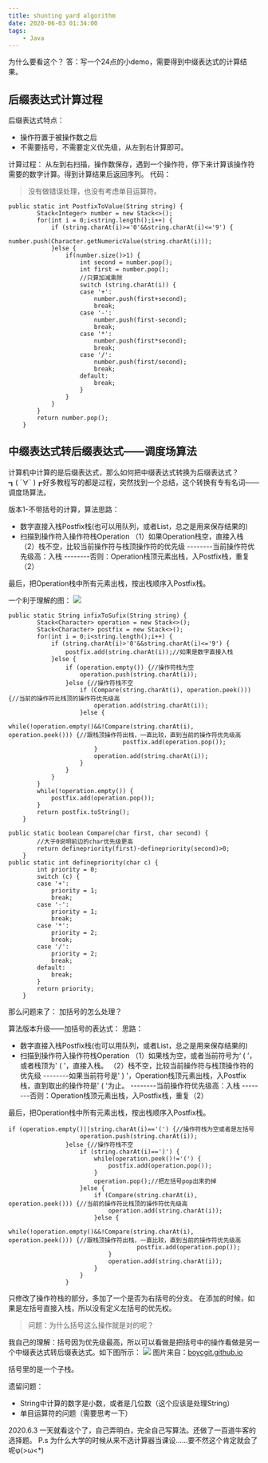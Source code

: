 ```yaml
---
title: shunting yard algorithm
date: 2020-06-03 01:34:00
tags:
    - Java
---
```


为什么要看这个？
答：写一个24点的小demo，需要得到中缀表达式的计算结果。

<!--more-->

## 后缀表达式计算过程
后缀表达式特点：
- 操作符置于被操作数之后
- 不需要括号，不需要定义优先级，从左到右计算即可。

计算过程：
从左到右扫描，操作数保存，遇到一个操作符，停下来计算该操作符需要的数字计算。得到计算结果后返回序列。
代码：
>没有做错误处理，也没有考虑单目运算符。
```
public static int PostfixToValue(String string) {
		Stack<Integer> number = new Stack<>();
		for(int i = 0;i<string.length();i++) {
			if (string.charAt(i)>='0'&&string.charAt(i)<='9') {
				number.push(Character.getNumericValue(string.charAt(i)));
			}else {
				if(number.size()>1) {
					int second = number.pop();
					int first = number.pop();
					//只算加减乘除
					switch (string.charAt(i)) {
					case '+':
						number.push(first+second);
						break;
					case '-':
						number.push(first-second);
						break;
					case '*':
						number.push(first*second);
						break;
					case '/':
						number.push(first/second);
						break;
					default:
						break;
					}
				}
			}
		}
		return number.pop();
	}
```
## 中缀表达式转后缀表达式——调度场算法
计算机中计算的是后缀表达式，那么如何把中缀表达式转换为后缀表达式？
┓( ´∀` )┏好多教程写的都是过程，突然找到一个总结，这个转换有专有名词——调度场算法。

版本1-不带括号的计算，算法思路：

- 数字直接入栈Postfix栈(也可以用队列，或者List，总之是用来保存结果的)
- 扫描到操作符入操作符栈Operation
（1）如果Operation栈空，直接入栈
（2）栈不空，比较当前操作符与栈顶操作符的优先级
    --------当前操作符优先级高：入栈
    --------否则：Operation栈顶元素出栈，入Postfix栈，重复（2）

最后，把Operation栈中所有元素出栈，按出栈顺序入Postfix栈。

一个利于理解的图：
![](https://liam.page/uploads/images/ACS/Shunting_yard.png)
```
public static String infixToSufix(String string) {
		Stack<Character> operation = new Stack<>();
		Stack<Character> postfix = new Stack<>();
		for(int i = 0;i<string.length();i++) {
			if (string.charAt(i)>'0'&&string.charAt(i)<='9') {
				postfix.add(string.charAt(i));//如果是数字直接入栈
			}else {
				if (operation.empty()) {//操作符栈为空
					operation.push(string.charAt(i));
				}else {//操作符栈不空
					if (Compare(string.charAt(i), operation.peek())) {//当前的操作符比栈顶的操作符优先级高
						operation.add(string.charAt(i));
					}else {
						while(!operation.empty()&&!Compare(string.charAt(i), operation.peek())) {//跟栈顶操作符出栈，一直比较，直到当前的操作符优先级高
								postfix.add(operation.pop());
						}
						operation.add(string.charAt(i));
					}
				}
			}
		}
		while(!operation.empty()) {
			postfix.add(operation.pop());
		}
		return postfix.toString();
	}

public static boolean Compare(char first, char second) {
		//大于0说明前边的char优先级更高
		return definepriority(first)-definepriority(second)>0;
	}
public static int definepriority(char c) {
        int priority = 0;
		switch (c) {
		case '+':
			priority = 1;
			break;
		case '-':
			priority = 1;
			break;
		case '*':
			priority = 2;
			break;
		case '/':
			priority = 2;
			break;
		default:
			break;
		}
		return priority;
	}
```
那么问题来了：
加括号的怎么处理？

算法版本升级——加括号的表达式：
思路：

- 数字直接入栈Postfix栈(也可以用队列，或者List，总之是用来保存结果的)
- 扫描到操作符入操作符栈Operation
（1）如果栈为空，或者当前符号为‘ ( ’，或者栈顶为' ( '，直接入栈。
（2）栈不空，比较当前操作符与栈顶操作符的优先级
--------如果当前符号是' ) '，Operation栈顶元素出栈，入Postfix栈，直到取出的操作符是' ( '为止。
    --------当前操作符优先级高：入栈
    --------否则：Operation栈顶元素出栈，入Postfix栈，重复（2）


最后，把Operation栈中所有元素出栈，按出栈顺序入Postfix栈。
```
if (operation.empty()||string.charAt(i)=='(') {//操作符栈为空或者是左括号
					operation.push(string.charAt(i));
				}else {//操作符栈不空
					if (string.charAt(i)==')') {
						while(operation.peek()!='(') {
							postfix.add(operation.pop());
						}
						operation.pop();//把左括号pop出来扔掉
					}else {
						if (Compare(string.charAt(i), operation.peek())) {//当前的操作符比栈顶的操作符优先级高
							operation.add(string.charAt(i));
						}else {
							while(!operation.empty()&&!Compare(string.charAt(i), operation.peek())) {//跟栈顶操作符出栈，一直比较，直到当前的操作符优先级高
									postfix.add(operation.pop());
							}
							operation.add(string.charAt(i));
						}
					}
				}
```
只修改了操作符栈的部分，多加了一个是否为右括号的分支。
在添加的时候，如果是左括号直接入栈，所以没有定义左括号的优先权。

>问题：为什么括号这么操作就是对的呢？

我自己的理解：括号因为优先级最高，所以可以看做是把括号中的操作看做是另一个中缀表达式转后缀表达式。如下图所示：
![](https://img.alicdn.com/tfs/TB12TZZbbvpK1RjSZFqXXcXUVXa-672-414.png_640x640.jpg)
图片来自：[boycgit.github.io](https://boycgit.github.io/algorithm-shunting-yard/)

括号里的是一个子栈。

遗留问题：
- String中计算的数字是小数，或者是几位数（这个应该是处理String）
- 单目运算符的问题（需要思考一下）

2020.6.3 一天就看这个了，自己弄明白，完全自己写算法。还做了一百道牛客的选择题。
P.s 为什么大学的时候从来不选计算器当课设……要不然这个肯定就会了呢φ(>ω<*) 


